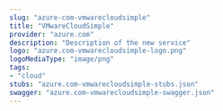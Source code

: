 ```yaml
---
slug: "azure-com-vmwarecloudsimple"
title: "VMwareCloudSimple"
provider: "azure.com"
description: "Description of the new service"
logo: "azure.com-vmwarecloudsimple-logo.png"
logoMediaType: "image/png"
tags:
- "cloud"
stubs: "azure.com-vmwarecloudsimple-stubs.json"
swagger: "azure.com-vmwarecloudsimple-swagger.json"
---
```

